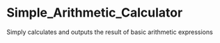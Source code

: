 # Simple_Arithmetic_Calculator
Simply calculates and outputs the result of basic arithmetic expressions
